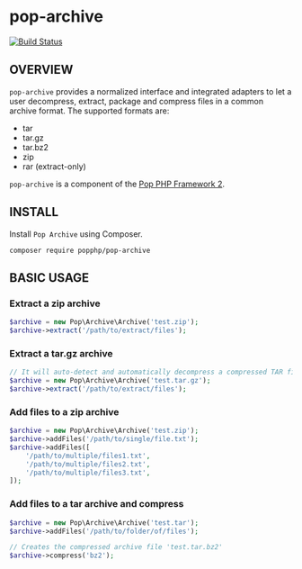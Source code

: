 pop-archive
===========

[![Build Status](https://travis-ci.org/popphp/pop-archive.svg?branch=master)](https://travis-ci.org/popphp/pop-archive)

OVERVIEW
--------
`pop-archive` provides a normalized interface and integrated adapters to let a user decompress,
extract, package and compress files in a common archive format. The supported formats are:

* tar
* tar.gz
* tar.bz2
* zip
* rar (extract-only)

`pop-archive` is a component of the [Pop PHP Framework 2](http://www.popphp.org/).

INSTALL
-------

Install `Pop Archive` using Composer.

    composer require popphp/pop-archive

BASIC USAGE
-----------

### Extract a zip archive

```php
$archive = new Pop\Archive\Archive('test.zip');
$archive->extract('/path/to/extract/files');
```

### Extract a tar.gz archive

```php
// It will auto-detect and automatically decompress a compressed TAR file 
$archive = new Pop\Archive\Archive('test.tar.gz');
$archive->extract('/path/to/extract/files');
```

### Add files to a zip archive

```php
$archive = new Pop\Archive\Archive('test.zip');
$archive->addFiles('/path/to/single/file.txt');
$archive->addFiles([
    '/path/to/multiple/files1.txt',
    '/path/to/multiple/files2.txt',
    '/path/to/multiple/files3.txt',
]);
```

### Add files to a tar archive and compress

```php
$archive = new Pop\Archive\Archive('test.tar');
$archive->addFiles('/path/to/folder/of/files');

// Creates the compressed archive file 'test.tar.bz2'
$archive->compress('bz2');
```
